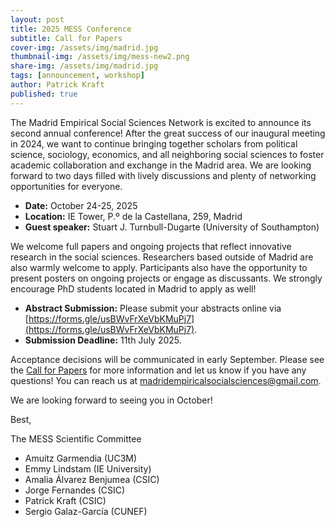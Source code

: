 ```yaml
---
layout: post
title: 2025 MESS Conference
subtitle: Call for Papers
cover-img: /assets/img/madrid.jpg
thumbnail-img: /assets/img/mess-new2.png
share-img: /assets/img/madrid.jpg
tags: [announcement, workshop]
author: Patrick Kraft
published: true
---
```


The Madrid Empirical Social Sciences Network is excited to announce its second annual conference! After the great success of our inaugural meeting in 2024, we want to continue bringing together scholars from political science, sociology, economics, and all neighboring social sciences to foster academic collaboration and exchange in the Madrid area. We are looking forward to two days filled with lively discussions and plenty of networking opportunities for everyone.

- **Date:** October 24-25, 2025
- **Location:** IE Tower, P.º de la Castellana, 259, Madrid
- **Guest speaker:** Stuart J. Turnbull-Dugarte (University of Southampton)

We welcome full papers and ongoing projects that reflect innovative research in the social sciences. Researchers based outside of Madrid are also warmly welcome to apply. Participants also have the opportunity to present posters on ongoing projects or engage as discussants. We strongly encourage PhD students located in Madrid to apply as well!

- **Abstract Submission:** Please submit your abstracts online via [https://forms.gle/usBWvFrXeVbKMuPj7](https://forms.gle/usBWvFrXeVbKMuPj7).
- **Submission Deadline:** 11th July 2025.

Acceptance decisions will be communicated in early September. Please see the [Call for Papers](/assets/img/MESS2025-Call_for_Papers.pdf) for more information and let us know if you have any questions! You can reach us at <a href="mailto:madridempiricalsocialsciences@gmail.com">madridempiricalsocialsciences@gmail.com</a>.

We are looking forward to seeing you in October!

Best,

The MESS Scientific Committee

- Amuitz Garmendia (UC3M)
- Emmy Lindstam (IE University)
- Amalia Álvarez Benjumea (CSIC)
- Jorge Fernandes (CSIC)
- Patrick Kraft (CSIC)
- Sergio Galaz-García (CUNEF)
